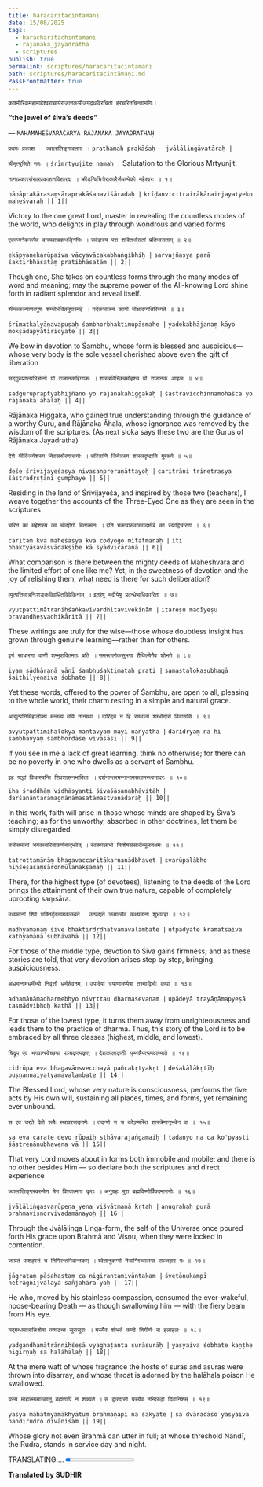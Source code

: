 ```yaml
---
title: haracaritacintamani
date: 15/08/2025
tags:
  - haracharitachintamani
  - rajanaka_jayadratha
  - scriptures
publish: true
permalink: scriptures/haracaritacintamani
path: scriptures/haracaritacintāmaṇi.md
PassFrontmatter: true
---
```

`काश्मीरिकमहामाहेश्वराचार्यराजानकश्रीजयद्रथविरचितो हरचरितचिन्तामणिः।`

<span class="center-text">**“the jewel of śiva’s deeds”**</span>

<span class="center-text">— `MAHĀMAHEŚVARĀĊĀRYA RĀJĀNAKA JAYADRATHAḤ`</span>

</div>

`प्रथमः प्रकाशः - ज्वालालिङ्गावतारः ।`
`prathamaḥ prakāśaḥ - jvālāliṅgāvatāraḥ |`

<span class="center-text">`श्रीमृत्युजिते नमः ।`</span>
<span class="center-text">`śrīmṛtyujite namaḥ |`</span>
<span class="center-text">Salutation to the Glorious Mrtyunjit.</span>

<span class="center-text">`नानाप्रकारसंसारप्रकाशनविशारदः ।`</span>
<span class="center-text">`क्रीडन्विचित्रैराकारैर्जयत्येको महेश्वरः ॥ १॥`</span>

<span class="center-text">`nānāprakārasaṃsāraprakāśanaviśāradaḥ |`</span>
<span class="center-text">`krīḍanvicitrairākārairjayatyeko maheśvaraḥ || 1||`</span>

Victory to the one great Lord, master in revealing the countless modes of the world, who delights in play through wondrous and varied forms

<span class="center-text">`एकाप्यनेकरूपैव वाच्यवाचकभङ्गिभिः ।`</span>
<span class="center-text">`सर्वज्ञस्य परा शक्तिर्भासतां प्रतिभासताम् ॥ २॥`</span>

<span class="center-text">`ekāpyanekarūpaiva vācyavācakabhaṅgibhiḥ |`</span>
<span class="center-text">`sarvajñasya parā śaktirbhāsatāṃ pratibhāsatām || 2||`</span>

Though one, She takes on countless forms through the many modes of word and meaning; may the supreme power of the All-knowing Lord shine forth in radiant splendor and reveal itself.

<span class="center-text">`श्रीमत्कल्याणवपुषः शम्भोर्भक्तिमुपास्महे ।`</span>
<span class="center-text">`यदेकभाजनं कायो मोक्षादप्यतिरिच्यते ॥ ३॥`</span>

<span class="center-text">`śrīmatkalyāṇavapuṣaḥ śambhorbhaktimupāsmahe |`</span>
<span class="center-text">`yadekabhājanaṃ kāyo mokṣādapyatiricyate || 3||`</span>

We bow in devotion to Śambhu, whose form is blessed and auspicious—whose very body is the sole vessel cherished above even the gift of liberation

<span class="center-text">`सद्गुरुप्राप्त्यभिज्ञानो यो राजानकहिग्गकः ।`</span>
<span class="center-text">`शास्त्रविच्छिन्नमोहश्च यो राजानक आहलः ॥ ४॥`</span>

<span class="center-text">`sadguruprāptyabhijñāno yo rājānakahiggakaḥ |`</span>
<span class="center-text">`śāstravicchinnamohaśca yo rājānaka āhalaḥ || 4||`</span>

Rājānaka Higgaka, who gained true understanding through the guidance of a worthy Guru, and Rājānaka Āhala, whose ignorance was removed by the wisdom of the scriptures.
(As next sloka says these two are the Gurus of Rājānaka Jayadratha)

<span class="center-text">`देशे श्रीविजयेशस्य निवसन्प्रेरणात्तयोः ।`</span>
<span class="center-text">`चरित्राणि त्रिनेत्रस्य शास्त्रदृष्टानि गुम्फये ॥ ५॥`</span>

<span class="center-text">`deśe śrīvijayeśasya nivasanpreraṇāttayoḥ |`</span>
<span class="center-text">`caritrāṇi trinetrasya śāstradṛṣṭāni gumphaye || 5||`</span>

Residing in the land of Śrīvijayeśa, and inspired by those two (teachers), I weave together the accounts of the Three-Eyed One as they are seen in the scriptures

<span class="center-text">`चरितं क्व महेशस्य क्व चोद्योगो मितात्मनः ।`</span>
<span class="center-text">`इति भक्त्यासवास्वादक्षीबे का स्याद्विचारणा ॥ ६॥`</span>

<span class="center-text">`caritaṃ kva maheśasya kva codyogo mitātmanaḥ |`</span>
<span class="center-text">`iti bhaktyāsavāsvādakṣībe kā syādvicāraṇā || 6||`</span>

What comparison is there between the mighty deeds of Maheshvara and the limited effort of one like me? Yet, in the sweetness of devotion and the joy of relishing them, what need is there for such deliberation?

<span class="center-text">`व्युत्पत्तिमात्रनिःशङ्कविवर्धितविवेकिनाम् ।`</span>
<span class="center-text">`इतरेषु मदीयेषु प्रवन्धेष्वधिकारिता ॥ ७॥`</span>

<span class="center-text">`vyutpattimātraniḥśaṅkavivardhitavivekinām |`</span>
<span class="center-text">`itareṣu madīyeṣu pravandheṣvadhikāritā || 7||`</span>

These writings are truly for the wise—those whose doubtless insight has grown through genuine learning—rather than for others.

<span class="center-text">`इयं साधारणा वाणी शम्भुशक्तिमतः प्रति ।`</span>
<span class="center-text">`समस्तलोकसुभगा शैथिल्येनैव शोभते ॥ ८॥`</span>

<span class="center-text">`iyaṃ sādhāraṇā vāṇī śambhuśaktimataḥ prati |`</span>
<span class="center-text">`samastalokasubhagā śaithilyenaiva śobhate || 8||`</span>

Yet these words, offered to the power of Śambhu, are open to all, pleasing to the whole world, their charm resting in a simple and natural grace.

<span class="center-text">`अव्युत्पत्तिमिहालोक्य मन्तव्यं मयि नान्यथा ।`</span>
<span class="center-text">`दारिद्र्यं न हि सम्भाव्यं शम्भोर्दासे विवाससि ॥ ९॥`</span>

<span class="center-text">`avyutpattimihālokya mantavyaṃ mayi nānyathā |`</span>
<span class="center-text">`dāridryaṃ na hi sambhāvyaṃ śambhordāse vivāsasi || 9||`</span>

If you see in me a lack of great learning, think no otherwise; for there can be no poverty in one who dwells as a servant of Śambhu.

<span class="center-text">`इह श्रद्धां विधास्यन्ति शिवशासनभाविताः ।`</span>
<span class="center-text">`दर्शनान्तरमग्नानामसतामस्त्वनादरः ॥ १०॥`</span>

<span class="center-text">`iha śraddhāṃ vidhāsyanti śivaśāsanabhāvitāḥ |`</span>
<span class="center-text">`darśanāntaramagnānāmasatāmastvanādaraḥ || 10||`</span>

In this work, faith will arise in those whose minds are shaped by Śiva’s teaching; as for the unworthy, absorbed in other doctrines, let them be simply disregarded.

<span class="center-text">`तत्रोत्तमानां भगवच्चरिताकर्णनाद्भवेत् ।`</span>
<span class="center-text">`स्वरूपलाभो निःशेषसंसारोन्मूलनक्षमः ॥ ११॥`</span>

<span class="center-text">`tatrottamānāṃ bhagavaccaritākarṇanādbhavet |`</span>
<span class="center-text">`svarūpalābho niḥśeṣasaṃsāronmūlanakṣamaḥ || 11||`</span>

There, for the highest type (of devotees), listening to the deeds of the Lord brings the attainment of their own true nature, capable of completely uprooting saṃsāra.

<span class="center-text">`मध्यमानां शिवे भक्तिर्दृढत्वमवलम्बते ।`</span>
<span class="center-text">`उत्पद्यते क्रमात्सैव कथ्यमाना शुभावहा ॥ १२॥`</span>

<span class="center-text">`madhyamānāṃ śive bhaktirdṛḍhatvamavalambate |`</span>
<span class="center-text">`utpadyate kramātsaiva kathyamānā śubhāvahā || 12||`</span>

For those of the middle type, devotion to Śiva gains firmness; and as these stories are told, that very devotion arises step by step, bringing auspiciousness.

<span class="center-text">`अधमानामधर्मेभ्यो निवृत्तौ धर्मसेवनम् ।`</span>
<span class="center-text">`उपादेया त्रयाणामप्येषा तस्माद्विभोः कथा ॥ १३॥`</span>

<span class="center-text">`adhamānāmadharmebhyo nivṛttau dharmasevanam |`</span>
<span class="center-text">`upādeyā trayāṇāmapyeṣā tasmādvibhoḥ kathā || 13||`</span>

For those of the lowest type, it turns them away from unrighteousness and leads them to the practice of dharma. Thus, this story of the Lord is to be embraced by all three classes (highest, middle, and lowest).

<span class="center-text">`चिद्रूप एव भगवान्स्वेच्छया पञ्चकृत्यकृत् ।`</span>
<span class="center-text">`देशकालाकृतीः पुष्णन्नैयत्यमवलम्बते ॥ १४॥`</span>

<span class="center-text">`cidrūpa eva bhagavānsvecchayā pañcakṛtyakṛt |`</span>
<span class="center-text">`deśakālākṛtīḥ puṣṇannaiyatyamavalambate || 14||`</span>

The Blessed Lord, whose very nature is consciousness, performs the five acts by His own will, sustaining all places, times, and forms, yet remaining ever unbound.

<span class="center-text">`स एव चरते देवो रूपैः स्थावरजङ्गमैः ।`</span>
<span class="center-text">`तदन्यो न च कोऽप्यस्ति शास्त्रेणानुभवेन वा ॥ १५॥`</span>

<span class="center-text">`sa eva carate devo rūpaiḥ sthāvarajaṅgamaiḥ |`</span>
<span class="center-text">`tadanyo na ca ko'pyasti śāstreṇānubhavena vā || 15||`</span>

That very Lord moves about in forms both immobile and mobile; and there is no other besides Him — so declare both the scriptures and direct experience

<span class="center-text">`ज्वालालिङ्गस्वरूपेण येन विश्वात्मना कृतः ।`</span>
<span class="center-text">`अनुग्रहः पुरा ब्रह्मविष्णोर्विवदमानयोः ॥ १६॥`</span>

<span class="center-text">`jvālāliṅgasvarūpeṇa yena viśvātmanā kṛtaḥ |`</span>
<span class="center-text">`anugrahaḥ purā brahmaviṣṇorvivadamānayoḥ || 16||`</span>

Through the Jvālālinga Linga-form, the self of the Universe once poured forth His grace upon Brahmā and Viṣṇu, when they were locked in contention.

<span class="center-text">`जाग्रतं पाशहस्तं च निगिरन्तमिवान्तकम् ।`</span>
<span class="center-text">`श्वेतानुकम्पी नेत्राग्निज्वालया सञ्जहार यः ॥ १७॥`</span>

<span class="center-text">`jāgrataṃ pāśahastaṃ ca nigirantamivāntakam |`</span>
<span class="center-text">`śvetānukampī netrāgnijvālayā sañjahāra yaḥ || 17||`</span>

He who, moved by his stainless compassion, consumed the ever-wakeful, noose-bearing Death — as though swallowing him — with the fiery beam from His eye.

<span class="center-text">`यद्गन्धमात्रान्निःशेषा व्यघटन्त सुरासुराः ।`</span>
<span class="center-text">`यस्यैव शोभते कण्ठे निगीर्णः स हलाहलः ॥ १८॥`</span>

<span class="center-text">`yadgandhamātrānniḥśeṣā vyaghaṭanta surāsurāḥ |`</span>
<span class="center-text">`yasyaiva śobhate kaṇṭhe nigīrṇaḥ sa halāhalaḥ || 18||`</span>

At the mere waft of whose fragrance the hosts of suras and asuras were thrown into disarray, and whose throat is adorned by the halāhala poison He swallowed.

<span class="center-text">`यस्य माहात्म्यमाख्यातुं ब्रह्मणापि न शक्यते ।`</span>
<span class="center-text">`स द्वारदासो यस्यैव नन्दिरुद्रो दिवानिशम् ॥ १९॥`</span>

<span class="center-text">`yasya māhātmyamākhyātuṃ brahmaṇāpi na śakyate |`</span>
<span class="center-text">`sa dvāradāso yasyaiva nandirudro divāniśam || 19||`</span>

Whose glory not even Brahmā can utter in full; at whose threshold Nandī, the Rudra, stands in service day and night.

TRANSLATING....
<progress id="file" max="100" value="07">07%</progress>

**Translated by SUDHIR**